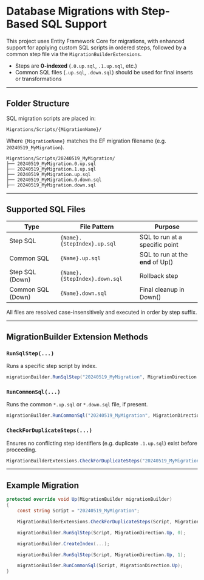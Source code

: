 # Database Migrations with Step-Based SQL Support

This project uses Entity Framework Core for migrations, with enhanced support for applying custom SQL scripts in ordered steps, followed by a common step file via the `MigrationBuilderExtensions`.

* Steps are **0-indexed** (`.0.up.sql`, `.1.up.sql`, etc.)
* Common SQL files (`.up.sql`, `.down.sql`) should be used for final inserts or transformations

---

## Folder Structure

SQL migration scripts are placed in:

```
Migrations/Scripts/{MigrationName}/
```

Where `{MigrationName}` matches the EF migration filename (e.g. `20240519_MyMigration`).

```
Migrations/Scripts/20240519_MyMigration/
├── 20240519_MyMigration.0.up.sql
├── 20240519_MyMigration.1.up.sql
├── 20240519_MyMigration.up.sql
├── 20240519_MyMigration.0.down.sql
├── 20240519_MyMigration.down.sql
```

---

## Supported SQL Files

| Type              | File Pattern                  | Purpose                           |
| ----------------- | ----------------------------- | --------------------------------- |
| Step SQL          | `{Name}.{StepIndex}.up.sql`   | SQL to run at a specific point    |
| Common SQL        | `{Name}.up.sql`               | SQL to run at the **end** of Up() |
| Step SQL (Down)   | `{Name}.{StepIndex}.down.sql` | Rollback step                     |
| Common SQL (Down) | `{Name}.down.sql`             | Final cleanup in Down()           |

All files are resolved case-insensitively and executed in order by step suffix.

---

## MigrationBuilder Extension Methods

### `RunSqlStep(...)`

Runs a specific step script by index.

```csharp
migrationBuilder.RunSqlStep("20240519_MyMigration", MigrationDirection.Up, 0);
```

### `RunCommonSql(...)`

Runs the common `*.up.sql` or `*.down.sql` file, if present.

```csharp
migrationBuilder.RunCommonSql("20240519_MyMigration", MigrationDirection.Up);
```

### `CheckForDuplicateSteps(...)`

Ensures no conflicting step identifiers (e.g. duplicate `.1.up.sql`) exist before proceeding.

```csharp
MigrationBuilderExtensions.CheckForDuplicateSteps("20240519_MyMigration", MigrationDirection.Up);
```

---

## Example Migration

```csharp
protected override void Up(MigrationBuilder migrationBuilder)
{
    const string Script = "20240519_MyMigration";

    MigrationBuilderExtensions.CheckForDuplicateSteps(Script, MigrationDirection.Up);

    migrationBuilder.RunSqlStep(Script, MigrationDirection.Up, 0);

    migrationBuilder.CreateIndex(...);

    migrationBuilder.RunSqlStep(Script, MigrationDirection.Up, 1);

    migrationBuilder.RunCommonSql(Script, MigrationDirection.Up);
}
```